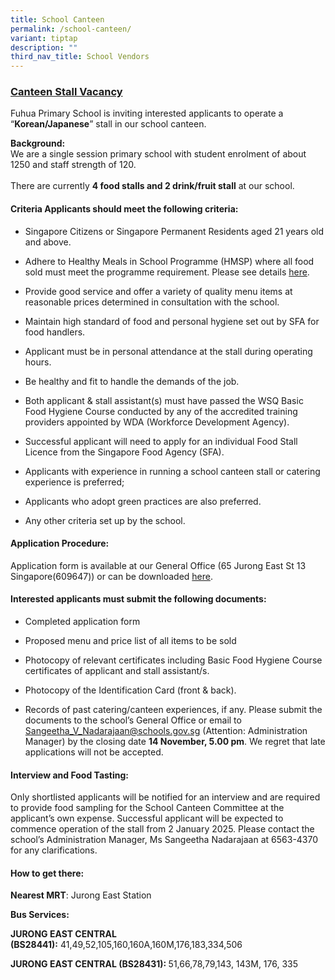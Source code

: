 ```yaml
---
title: School Canteen
permalink: /school-canteen/
variant: tiptap
description: ""
third_nav_title: School Vendors
---
```

<h3><strong><u>Canteen Stall Vacancy</u></strong></h3>
<p>Fuhua Primary School is inviting interested applicants to operate a
<br>“<strong>Korean/Japanese</strong>”&nbsp;stall in our school canteen.</p>
<p><strong>Background:</strong>
<br>We are a single session primary school with student enrolment of about
1250 and staff strength of 120.
<br>
<br>There are currently&nbsp;<strong>4 food stalls and 2 drink/fruit stall</strong>&nbsp;at
our school.</p>
<h4><strong>Criteria Applicants should meet the following criteria:</strong></h4>
<ul data-tight="true" class="tight">
<li>
<p>Singapore Citizens or Singapore Permanent Residents aged 21 years old
and above.</p>
</li>
<li>
<p>Adhere to Healthy Meals in School Programme (HMSP) where all food sold
must meet the programme requirement. Please see details <a href="https://www.healthhub.sg/live-healthy/healthy-meals-in-school" rel="noopener noreferrer nofollow" target="_blank">here</a>.</p>
</li>
<li>
<p>Provide good service and offer a variety of quality menu items at reasonable
prices determined in consultation with the school.</p>
</li>
<li>
<p>Maintain high standard of food and personal hygiene set out by SFA for
food handlers.</p>
</li>
<li>
<p>Applicant must be in personal attendance at the stall during operating
hours.</p>
</li>
<li>
<p>Be healthy and fit to handle the demands of the job.</p>
</li>
<li>
<p>Both applicant &amp; stall assistant(s) must have passed the WSQ Basic
Food Hygiene Course conducted by any of the accredited training providers
appointed by WDA (Workforce Development Agency).</p>
</li>
<li>
<p>Successful applicant will need to apply for an individual Food Stall Licence
from the Singapore Food Agency (SFA).</p>
</li>
<li>
<p>Applicants with experience in running a school canteen stall or catering
experience is preferred;</p>
</li>
<li>
<p>Applicants who adopt green practices are also preferred.</p>
</li>
<li>
<p>Any other criteria set up by the school.</p>
</li>
</ul>
<h4><strong>Application Procedure:</strong></h4>
<p>Application form is available at our General Office (65 Jurong East St
13 Singapore(609647)) or can be downloaded <a href="/files/application_for_canteen_stall_in_existing_school.pdf" rel="noopener nofollow" target="_blank">here</a>.</p>
<h4><strong>Interested applicants must submit the following documents:</strong></h4>
<ul data-tight="true" class="tight">
<li>
<p>Completed application form</p>
</li>
<li>
<p>Proposed menu and price list of all items to be sold</p>
</li>
<li>
<p>Photocopy of relevant certificates including Basic Food Hygiene Course
certificates of applicant and stall assistant/s.</p>
</li>
<li>
<p>Photocopy of the Identification Card (front &amp; back).</p>
</li>
<li>
<p>Records of past catering/canteen experiences, if any. Please submit the
documents to the school’s General Office or email to <a href="Sangeetha_V_Nadarajaan@schools.gov.sg" rel="noopener nofollow" target="_blank">Sangeetha_V_Nadarajaan@schools.gov.sg</a> (Attention:
Administration Manager) by the closing date <strong>14 November, 5.00 pm</strong>.
We regret that late applications will not be accepted.</p>
</li>
</ul>
<h4><strong>Interview and Food Tasting:</strong></h4>
<p>Only shortlisted applicants will be notified for an interview and are
required to provide food sampling for the School Canteen Committee at the
applicant’s own expense. Successful applicant will be expected to commence
operation of the stall from 2 January 2025. Please contact the school’s
Administration Manager, Ms Sangeetha Nadarajaan at&nbsp;6563-4370 for any
clarifications.</p>
<h4><strong>How to get there:</strong></h4>
<p><strong>Nearest MRT</strong>: Jurong East Station</p>
<p><strong>Bus Services:</strong>
</p>
<p><strong>JURONG EAST CENTRAL (BS28441):</strong>&nbsp;41,49,52,105,160,160A,160M,176,183,334,506&nbsp;
&nbsp;</p>
<p><strong>JURONG EAST CENTRAL (BS28431):&nbsp;</strong>51,66,78,79,143,
143M, 176, 335</p>
<p>&nbsp;</p>